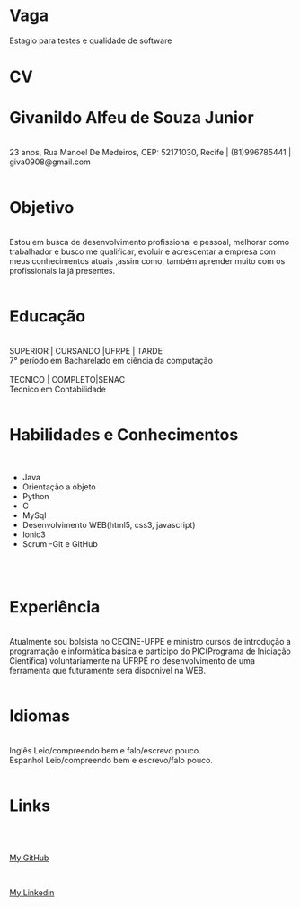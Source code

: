 
Vaga
====

Estagio para testes e qualidade de software

CV
==

Givanildo Alfeu de Souza Junior
===============================
<br />
23 anos, Rua Manoel De Medeiros, CEP: 52171030, Recife | (81)996785441 | giva0908@gmail.com
<br />
<br />

Objetivo
========

<br />
Estou em busca de desenvolvimento profissional e pessoal, melhorar como trabalhador e busco me qualificar, evoluir e acrescentar a empresa com meus conhecimentos atuais ,assim como, também aprender muito com os profissionais la já presentes.
<br />
<br />

Educação
========
<br />
SUPERIOR | CURSANDO |UFRPE | TARDE
<br />
7° período em Bacharelado em ciência da computação
<br />
<br />
TECNICO | COMPLETO|SENAC
<br />
Tecnico em Contabilidade
<br />
<br />

Habilidades e Conhecimentos
===========================
<br />

- Java
- Orientação a objeto
- Python
- C
- MySql
- Desenvolvimento WEB(html5, css3, javascript)
- Ionic3
- Scrum
-Git e GitHub
<br />
<br />

Experiência
===========

<br />
Atualmente sou bolsista no CECINE-UFPE e ministro cursos de introdução a programação e informática básica e participo do PIC(Programa de Iniciação Cientifica) voluntariamente na UFRPE no desenvolvimento de uma ferramenta que futuramente sera disponivel na WEB.
<br />
<br />

Idiomas
=======

<br />
Inglês
Leio/compreendo bem e falo/escrevo pouco.
<br />
Espanhol
Leio/compreendo bem e escrevo/falo pouco.
<br />
<br />

Links
=====

<br />
<br />

<a href="http://github.com/GivaJr">My GitHub</a>

<br />

<a href="http://linkedin.com/in/givanildo-junior-052b9284/">My Linkedin</a>

<br />



